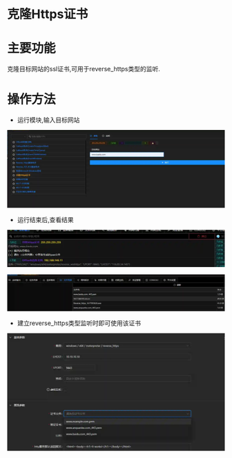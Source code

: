 # 克隆Https证书

# 主要功能
克隆目标网站的ssl证书,可用于reverse_https类型的监听.

# 操作方法
+ 运行模块,输入目标网站

![1617765649988-d3eec949-5ce0-4ebc-9e22-74ebc04a06b4.webp](./img/oOg9zte6Mh5nPBr4/1617765649988-d3eec949-5ce0-4ebc-9e22-74ebc04a06b4-042130.webp)

+ 运行结束后,查看结果

![1617765672355-97200cdf-96d5-4f19-b4f1-3613227dfb9d.webp](./img/oOg9zte6Mh5nPBr4/1617765672355-97200cdf-96d5-4f19-b4f1-3613227dfb9d-579172.webp)

![1617765683620-ecf0bc20-ee19-4068-949c-9a630e9013e1.webp](./img/oOg9zte6Mh5nPBr4/1617765683620-ecf0bc20-ee19-4068-949c-9a630e9013e1-371274.webp)

+ 建立reverse_https类型监听时即可使用该证书

![1617765749953-a3db0464-1856-47c3-96dd-50f0d00fef30.webp](./img/oOg9zte6Mh5nPBr4/1617765749953-a3db0464-1856-47c3-96dd-50f0d00fef30-644690.webp)


